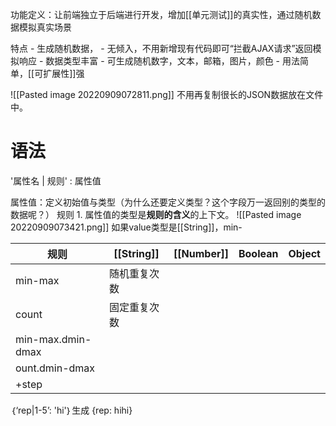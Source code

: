 功能定义：让前端独立于后端进行开发，增加[[单元测试]]的真实性，通过随机数据模拟真实场景

特点
	- 生成随机数据，
	- 无倾入，不用新增现有代码即可“拦截AJAX请求”返回模拟响应
	- 数据类型丰富
		- 可生成随机数字，文本，邮箱，图片，颜色
	- 用法简单，[[可扩展性]]强

![[Pasted image 20220909072811.png]]
不用再复制很长的JSON数据放在文件中。

# 语法
'属性名 | 规则' : 属性值

属性值：定义初始值与类型（为什么还要定义类型？这个字段万一返回别的类型的数据呢？）
规则
	1. 属性值的类型是**规则的含义**的上下文。
![[Pasted image 20220909073421.png]]
如果value类型是[[String]]，min-

| 规则 | [[String]] | [[Number]] | Boolean | Object |
| --- | --- | --- | --- | --- |
| min-max | 随机重复次数 |  |  |  |
| count | 固定重复次数 |  |  |  |
| min-max.dmin-dmax |  |  |  |  |
| ount.dmin-dmax |  |  |  |  |
| +step |  |  |  |  |

｛‘rep|1-5’: 'hi'｝生成 {rep: hihi}